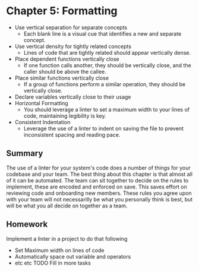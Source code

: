 # Chapter 5: Formatting

- Use vertical separation for separate concepts
  - Each blank line is a visual cue that identifies a new and separate concept.
- Use vertical density for tightly related concepts
  - Lines of code that are tightly related should appear vertically dense.
- Place dependent functions vertically close
  - If one function calls another, they should be vertically close, and the caller should be above the callee.
- Place similar functions vertically close
  - If a group of functions perform a similar operation, they should be vertically close.
- Declare variables vertically close to their usage
- Horizontal Formatting
  - You should leverage a linter to set a maximum width to your lines of code, maintaining legibility is key.
- Consistent Indentation
  - Leverage the use of a linter to indent on saving the file to prevent inconsistent spacing and reading pace.


## Summary
The use of a linter for your system's code does a number of things for your codebase and your team. The best thing about this chapter is that almost all of it can be automated. The team can sit together to decide on the rules to implement, these are encoded and enforced on save. This saves effort on reviewing code and onboarding new members. These rules you agree upon with your team will not necessarilly be what you personally think is best, but will be what you all decide on together as a team.

## Homework
Implement a linter in a project to do that following
- Set Maximum width on lines of code
- Automatically space out variable and operators
- etc etc TODO Fill in more tasks